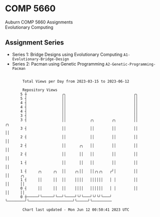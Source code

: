 # COMP 5660
Auburn COMP 5660 Assignments  
Evolutionary Computing

## Assignment Series
- Series 1: Bridge Designs using Evolutionary Computing `A1-Evolutionary-Bridge-Design`
- Series 2: Pacman using Genetic Programming `A2-Genetic-Programming-Pacman`

```

        Total Views per Day from 2023-03-15 to 2023-06-12

        Repository Views
       5 ┼                ╭╮                               ╭╮
       5 ┤                ││                               ││
       4 ┤                ││                               ││
       4 ┤                ││                               ││
       4 ┤                ││                               ││
       3 ┤                ││                               ││
       3 ┤                ││           ╭╮        ╭╮        ││                    ╭╮
       3 ┤                ││           ││        ││        ││                    ││
       2 ┤                ││           ││        ││        ││                    ││
       2 ┤                ││      ╭╮   ││        ││        ││                    ││
       2 ┤                ││      ││   ││        ││        ││                    ││
       1 ┤                ││      ││   ││        ││        ││                    ││
       1 ┤     ╭╮     ╭╮  ││    ╭╮││   ││╭╮╭╮   ╭╯│        ││                    ││     ╭╮
       1 ┤     ││     ││  ││    ││││   ││││││   │ │        ││                    ││     ││
       0 ┤     ││     ││  ││    ││││   ││││││   │ │        ││                    ││     ││
       0 ┼─────╯╰─────╯╰──╯╰────╯╰╯╰───╯╰╯╰╯╰───╯ ╰────────╯╰────────────────────╯╰─────╯╰─────────

        Chart last updated - Mon Jun 12 00:50:41 2023 UTC
        
```
